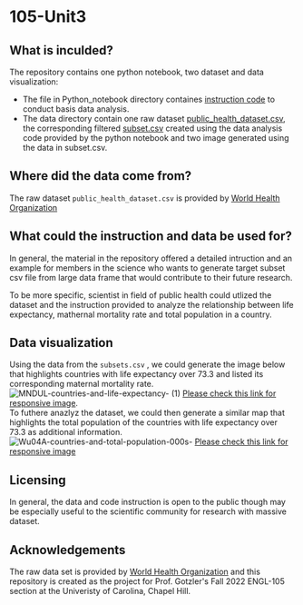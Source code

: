 # 105-Unit3

## What is inculded? 
The repository contains one python notebook, two dataset and  data visualization:
- The file in Python_notebook directory containes [instruction code](/Python_notebook/instruction_code.ipynb) to conduct basis data analysis. 
- The data directory contain one raw dataset [public_health_dataset.csv](/data/public_health_dataset.csv), the corresponding filtered [subset.csv](/data/subset.csv) created using the data analysis code provided by the python notebook and two image generated using the data in subset.csv.

## Where did the data come from? 
The raw dataset  `public_health_dataset.csv` is provided by [World Health Organization](https://www.who.int/data/gho)


## What could the instruction and data be used for? 
In general, the material in the repository offered a detailed intruction and an example for members in the science who wants to generate target subset csv file from large data frame that would contribute to their future research. </br>

To be more specific, scientist in field of public health could utlized the dataset and the instruction provided to analyze the relationship between life expectancy, mathernal mortality rate and total population in a country. 


## Data visualization
Using the data from the `subsets.csv` , we could generate the image below that highlights countries with life expectancy over 73.3 and listed its corresponding maternal mortality rate. 
![MNDUL-countries-and-life-expectancy- (1)](https://user-images.githubusercontent.com/118194391/202932336-75fa015f-6ea1-4b43-b133-71d4ba0eff3b.png)
[Please check this link for responsive image](https://datawrapper.dwcdn.net/MNDUL/3/). </br>
To futhere anazlyz the dataset, we could then generate a similar map that highlights the total population of the countries with life expectancy over 73.3 as additional information.
![Wu04A-countries-and-total-population-000s-](https://user-images.githubusercontent.com/118194391/202932094-fa85ebfe-b630-4234-a5ba-505fdc27a2df.png)
[Please check this link for responsive image](https://datawrapper.dwcdn.net/Wu04A/1/)

## Licensing
In general, the data and code instruction is open to the public though may be especially useful to the scientific community for research with massive dataset.</br>

## Acknowledgements
The raw data set is provided by [World Health Organization](https://www.who.int/data/gho) and this repository is created as the project for Prof. Gotzler's Fall 2022 ENGL-105 section at the Univeristy of Carolina, Chapel Hill.





